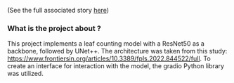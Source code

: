 (See the full associated story [here](https://medium.com/@i.freik.work/leaf-counting-with-deep-learning-762320a0da55))

### What is the project about ?

This project implements a leaf counting model with a ResNet50 as a backbone, followed by UNet++. 
The architecture was taken from this study: 
https://www.frontiersin.org/articles/10.3389/fpls.2022.844522/full. 
To create an interface for interaction with the model, the gradio Python library was utilized.
